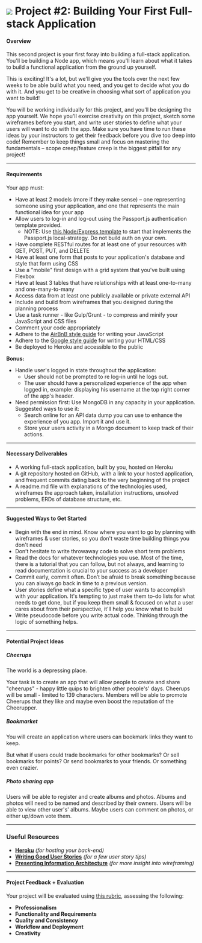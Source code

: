 # ![](https://ga-dash.s3.amazonaws.com/production/assets/logo-9f88ae6c9c3871690e33280fcf557f33.png) Project #2: Building Your First Full-stack Application

#### Overview

This second project is your first foray into building a full-stack application. You'll be building a Node app, which means you'll learn about what it takes to build a functional application from the ground up yourself.

This is exciting! It's a lot, but we'll give you the tools over the next few weeks to be able build what you need, and you get to decide what you do with it. And you get to be creative in choosing what sort of application you want to build!

You will be working individually for this project, and you'll be designing the app yourself. We hope you'll exercise creativity on this project, sketch some wireframes before you start, and write user stories to define what your users will want to do with the app. Make sure you have time to run these ideas by your instructors to get their feedback before you dive too deep into code! Remember to keep things small and focus on mastering the fundamentals – scope creep/feature creep is the biggest pitfall for any project!

---

#### Requirements

Your app must:

- Have at least 2 models (more if they make sense) – one representing someone using your application, and one that represents the main functional idea for your app
- Allow users to log-in and log-out using the Passport.js authentication template provided.
  - NOTE: Use [this Node/Express template](https://github.com/GA-WDI/express_auth_student_template) to start that implements the Passport.js local-strategy.  Do not build auth on your own.
- Have complete RESTful routes for at least one of your resources with GET, POST, PUT, and DELETE
- Have at least one form that posts to your application's database and style that form using CSS
- Use a "mobile" first design with a grid system that you've built using Flexbox
- Have at least 3 tables that have relationships with at least one-to-many and one-many-to-many
- Access data from at least one publicly available or private external API
- Include and build from wireframes that you designed during the planning process
- Use a task runner - like Gulp/Grunt - to compress and minify your JavaScript and CSS files
- Comment your code appropriately
- Adhere to the [AirBnB style guide](https://github.com/airbnb/javascript) for writing your JavaScript
- Adhere to the [Google style guide](https://google.github.io/styleguide/htmlcssguide.xml) for writing your HTML/CSS
- Be deployed to Heroku and accessible to the public

**Bonus:**

- Handle user's logged in state throughout the application:
    - User should not be prompted to re log-in until he logs out.
    - The user should have a personalized experience of the app when logged in, example: displaying his username at the top right corner of the app's header.
- Need permission first: Use MongoDB in any capacity in your application. Suggested ways to use it:
    - Search online for an API data dump you can use to enhance the experience of you app. Import it and use it.
    - Store your users activity in a Mongo document to keep track of their actions.

---

#### Necessary Deliverables

* A working full-stack application, built by you, hosted on Heroku
* A git repository hosted on GitHub, with a link to your hosted application, and frequent commits dating back to the very beginning of the project
* A readme.md file with explanations of the technologies used, wireframes the approach taken, installation instructions, unsolved problems, ERDs of database structure, etc.

---

#### Suggested Ways to Get Started

* Begin with the end in mind. Know where you want to go by planning with wireframes & user stories, so you don't waste time building things you don't need
* Don’t hesitate to write throwaway code to solve short term problems
* Read the docs for whatever technologies you use. Most of the time, there is a tutorial that you can follow, but not always, and learning to read documentation is crucial to your success as a developer
* Commit early, commit often. Don’t be afraid to break something because you can always go back in time to a previous version.
* User stories define what a specific type of user wants to accomplish with your application. It's tempting to just make them to-do lists for what needs to get done, but if you keep them small & focused on what a user cares about from their perspective, it'll help you know what to build
* Write pseudocode before you write actual code. Thinking through the logic of something helps.

---

#### Potential Project Ideas

##### Cheerups
The world is a depressing place.

Your task is to create an app that will allow people to create and share "cheerups" - happy little quips to brighten other people's' days. Cheerups will be small - limited to 139 characters. Members will be able to promote Cheerups that they like and maybe even boost the reputation of the Cheerupper.

##### Bookmarket
You will create an application where users can bookmark links they want to keep.

But what if users could trade bookmarks for other bookmarks? Or sell bookmarks for points? Or send bookmarks to your friends. Or something even crazier.

##### Photo sharing app
Users will be able to register and create albums and photos. Albums and photos will need to be named and described by their owners. Users will be able to view other user's' albums. Maybe users can comment on photos, or either up/down vote them.

---

### Useful Resources

* **[Heroku](http://www.heroku.com)** _(for hosting your back-end)_
* **[Writing Good User Stories](http://www.mariaemerson.com/user-stories/)** _(for a few user story tips)_
* **[Presenting Information Architecture](http://webstyleguide.com/wsg3/3-information-architecture/4-presenting-information.html)** _(for more insight into wireframing)_

---

#### Project Feedback + Evaluation

Your project will be evaluated using [this rubric](rubric.md), assessing the following:

- **Professionalism**
- **Functionality and Requirements**
- **Quality and Consistency**
- **Workflow and Deployment**
- **Creativity**
